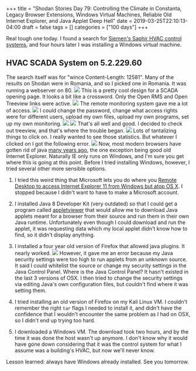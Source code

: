 +++
title = "Shodan Stories Day 79: Controlling the Climate in Constanta, Legacy Browser Extensions, Windows Virtual Machines, Reliable Old Internet Explorer, and Java Applet Deep Hell"
date = 2019-03-25T22:10:13-04:00
draft = false
tags = []
categories = ["100 days"]
+++

Real tough one today. I found a search for [Siemen's Saphir HVAC control systems](https://www.downloads.siemens.com/download-center/d/SAPHIR-ACX32-Hardware-Description_29538_hq-en.pdf?mandator=ic_bt&segment=HQ&fct=downloadasset&pos=download&id1=29538), and four hours later I was installing a Windows virtual machine.

## HVAC SCADA System on 5.2.229.60
The search itself was for "wince Content-Length: 12581". Many of the results on Shodan were in Romania, and so I picked one in Romania. It was running a webserver on 80.
![](/images/100Days/Day79/firstlook.png)
This is a pretty cool design for a SCADA opening page. It looks a bit like a crossword. Only the Open RMS and Open Treeview links were active.
![](/images/100Days/Day79/rms.png)
The remote monitoring system gave me a lot of access.
![](/images/100Days/Day79/config.png)
I could change the password, change what access rights were for different users, upload my own files, upload my own programs, set up my own monitoring.
![](/images/100Days/Day79/processes.png)
![](/images/100Days/Day79/files.png)
That's all well and good. I decided to check out treeview, and that's where the trouble began.
![](/images/100Days/Day79/treeview.png)
Lots of tantalizing things to click on. I really wanted to see those statistics. But whatever I clicked on I got the following error.
![](/images/100Days/Day79/java.png)
Now, most modern browsers have gotten rid of java [many years ago](https://jaxenter.com/clock-ticking-java-browser-plugin-will-deprecated-soon-131546.html), the one exception being good old Internet Explorer. Naturally IE only runs on Windows, and I'm sure you get where this is going at this point. Before I tried installing Windows, however, I tried several other more sensible options.


1. I tried this weird thing that Microsoft lets you do where you [Remote Desktop to access Internet Explorer 11 from Windows but atop OS X](http://osxdaily.com/2015/10/19/use-internet-explorer-11-mac-os-x-easy/#comments). I stopped because I didn't want to have to make a Microsoft account.

2. I installed Java 8 Developer Kit (very outdated) so that I could get a program called [appletviewer](https://superuser.com/questions/1394999/how-do-i-run-java-applets) that would allow me to download Java applets meant for a browser from their source and run them in their own Java runtime. Unfortunately even though I could download and run the applet, it was requesting data which my local applet didn't know how to find, so it didn't display anything.

3. I installed a four year old version of Firefox that allowed java plugins. It nearly worked.
![](/images/100Days/Day79/java2.png)
However, it gave me an error because my Java security settings were too high to run applets from an unknown source. It said I could whitelist the source or change my security settings in the Java Control Panel. Where is the Java Control Panel? It hasn't existed in the last 3 versions of OSX. I then tried to change the security settings via editing Java's own configuration files, but couldn't find where it was setting them.

4. I tried installing an old version of Firefox on my Kali Linux VM. I couldn't remember the right `tar` flags I needed to install it, and didn't have the confidence that I wouldn't encounter the same problem as I had on OSX, so I didn't end up trying too hard.

5. I downloaded a Windows VM. The download took two hours, and by the time it was done the host wasn't up anymore. I don't know why it would have gone down considering that it was the control system for what I assume was a building's HVAC, but now we'll never know.

Lesson learned: always have Windows already installed. See you tomorrow.
